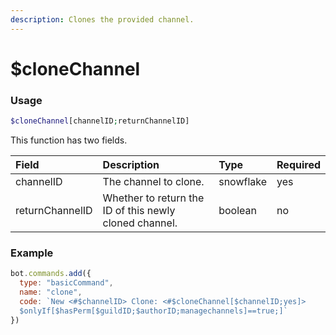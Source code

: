 ```yaml
---
description: Clones the provided channel.
---
```


# $cloneChannel
### Usage
```php
$cloneChannel[channelID;returnChannelID]
```
This function has two fields.

| Field | Description | Type | Required |
| :--- | :--- | :--- | :--- |
| channelID | The channel to clone. | snowflake | yes |
| returnChannelID | Whether to return the ID of this newly cloned channel. | boolean | no |

### Example
```javascript
bot.commands.add({
  type: "basicCommand",
  name: "clone",
  code: `New <#$channelID> Clone: <#$cloneChannel[$channelID;yes]>
  $onlyIf[$hasPerm[$guildID;$authorID;managechannels]==true;]`
})
```
